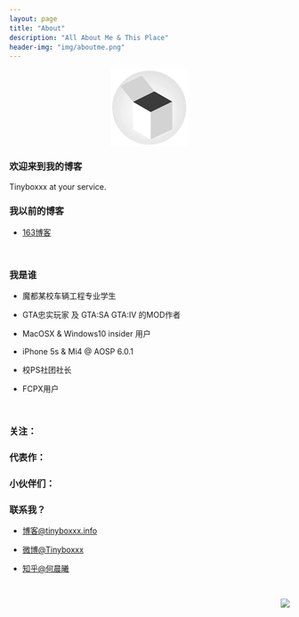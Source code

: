 ```yaml
---
layout: page
title: "About"
description: "All About Me & This Place"
header-img: "img/aboutme.png"
---
```



<center>
    <p><img src="/img/logo.png" align="center"></p>
</center>



### 欢迎来到我的博客

Tinyboxxx at your service.



### 我以前的博客

- [163博客](http://blog.163.com/hcxtxwd_ok@126/)

  ​


### 我是谁

- 魔都某校车辆工程专业学生

- GTA忠实玩家 及 GTA:SA GTA:IV 的MOD作者

- MacOSX & Windows10 insider 用户

- iPhone 5s & Mi4 @ AOSP 6.0.1

- 校PS社团社长

- FCPX用户

  ​

### 关注：




### 代表作：




### 小伙伴们：




### 联系我？

- [博客@tinyboxxx.info](tinyboxxx.info)

- [微博@Tinyboxxx](http://weibo.com/1773272124)

- [知乎@何晨曦](https://www.zhihu.com/people/he-chen-xi-97)

  ​


<center>
    <p><img src="http://tinyboxxx.info/img/sign.png" align="right"></p>
</center>